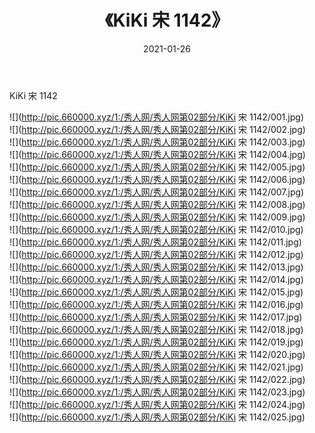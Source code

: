 ﻿---
layout: post
title:  《KiKi 宋 1142》
date:   2021-01-26
img: http://pic.660000.xyz/1:/秀人网/秀人网第02部分/KiKi 宋 1142/000.jpg
categories: [美女, 清纯, 唯美]
---

KiKi 宋 1142

  ![](http://pic.660000.xyz/1:/秀人网/秀人网第02部分/KiKi 宋 1142/001.jpg) <br> ![](http://pic.660000.xyz/1:/秀人网/秀人网第02部分/KiKi 宋 1142/002.jpg) <br> ![](http://pic.660000.xyz/1:/秀人网/秀人网第02部分/KiKi 宋 1142/003.jpg) <br> ![](http://pic.660000.xyz/1:/秀人网/秀人网第02部分/KiKi 宋 1142/004.jpg) <br> ![](http://pic.660000.xyz/1:/秀人网/秀人网第02部分/KiKi 宋 1142/005.jpg) <br> ![](http://pic.660000.xyz/1:/秀人网/秀人网第02部分/KiKi 宋 1142/006.jpg) <br> ![](http://pic.660000.xyz/1:/秀人网/秀人网第02部分/KiKi 宋 1142/007.jpg) <br> ![](http://pic.660000.xyz/1:/秀人网/秀人网第02部分/KiKi 宋 1142/008.jpg) <br> ![](http://pic.660000.xyz/1:/秀人网/秀人网第02部分/KiKi 宋 1142/009.jpg) <br> ![](http://pic.660000.xyz/1:/秀人网/秀人网第02部分/KiKi 宋 1142/010.jpg) <br> ![](http://pic.660000.xyz/1:/秀人网/秀人网第02部分/KiKi 宋 1142/011.jpg) <br> ![](http://pic.660000.xyz/1:/秀人网/秀人网第02部分/KiKi 宋 1142/012.jpg) <br> ![](http://pic.660000.xyz/1:/秀人网/秀人网第02部分/KiKi 宋 1142/013.jpg) <br> ![](http://pic.660000.xyz/1:/秀人网/秀人网第02部分/KiKi 宋 1142/014.jpg) <br> ![](http://pic.660000.xyz/1:/秀人网/秀人网第02部分/KiKi 宋 1142/015.jpg) <br> ![](http://pic.660000.xyz/1:/秀人网/秀人网第02部分/KiKi 宋 1142/016.jpg) <br> ![](http://pic.660000.xyz/1:/秀人网/秀人网第02部分/KiKi 宋 1142/017.jpg) <br> ![](http://pic.660000.xyz/1:/秀人网/秀人网第02部分/KiKi 宋 1142/018.jpg) <br> ![](http://pic.660000.xyz/1:/秀人网/秀人网第02部分/KiKi 宋 1142/019.jpg) <br> ![](http://pic.660000.xyz/1:/秀人网/秀人网第02部分/KiKi 宋 1142/020.jpg) <br> ![](http://pic.660000.xyz/1:/秀人网/秀人网第02部分/KiKi 宋 1142/021.jpg) <br> ![](http://pic.660000.xyz/1:/秀人网/秀人网第02部分/KiKi 宋 1142/022.jpg) <br> ![](http://pic.660000.xyz/1:/秀人网/秀人网第02部分/KiKi 宋 1142/023.jpg) <br> ![](http://pic.660000.xyz/1:/秀人网/秀人网第02部分/KiKi 宋 1142/024.jpg) <br> ![](http://pic.660000.xyz/1:/秀人网/秀人网第02部分/KiKi 宋 1142/025.jpg) <br>